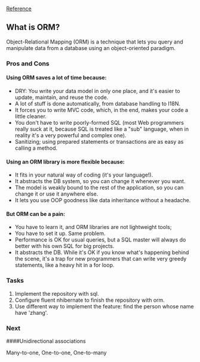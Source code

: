 [Reference](https://stackoverflow.com/questions/1279613/what-is-an-orm-and-where-can-i-learn-more-about-it)

## What is ORM?

Object-Relational Mapping (ORM) is a technique that lets you query and manipulate data from a database using an object-oriented paradigm. 

### Pros and Cons

#### Using ORM saves a lot of time because:

- DRY: You write your data model in only one place, and it's easier to update, maintain, and reuse the code.
- A lot of stuff is done automatically, from database handling to I18N.
- It forces you to write MVC code, which, in the end, makes your code a little cleaner.
- You don't have to write poorly-formed SQL (most Web programmers really suck at it, because SQL is treated like a "sub" language, when in reality it's a very powerful and complex one).
- Sanitizing; using prepared statements or transactions are as easy as calling a method.

#### Using an ORM library is more flexible because:

- It fits in your natural way of coding (it's your language!).
- It abstracts the DB system, so you can change it whenever you want.
- The model is weakly bound to the rest of the application, so you can change it or use it anywhere else.
- It lets you use OOP goodness like data inheritance without a headache.

#### But ORM can be a pain:

- You have to learn it, and ORM libraries are not lightweight tools;
- You have to set it up. Same problem.
- Performance is OK for usual queries, but a SQL master will always do better with his own SQL for big projects.
- It abstracts the DB. While it's OK if you know what's happening behind the scene, it's a trap for new programmers that can write very greedy statements, like a heavy hit in a for loop.


### Tasks

1. Implement the repository with sql.
1. Configure fluent nhibernate to finish the repository with orm.
1. Use different way to implement the feature: find the person whose name have 'zhang'.

### Next

####Unidirectional associations

Many-to-one, One-to-one, One-to-many
